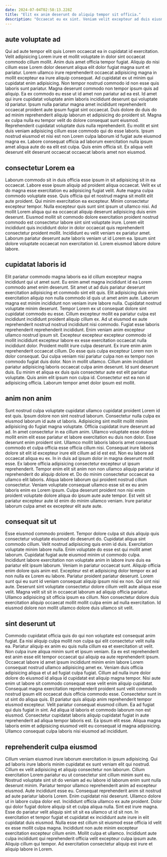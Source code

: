 ```yaml
---
date: 2024-07-04T02:58:13.228Z
title: "Elit ex anim deserunt do aliquip tempor sit officia."
description: "Occaecat eu ex sint. Veniam velit excepteur ad duis eiusmod labore incididunt et."
---
```



## aute voluptate ad

Qui ad aute tempor elit quis Lorem occaecat ea in cupidatat id exercitation. Velit adipisicing Lorem irure et mollit voluptate in dolor sint occaecat commodo cillum mollit. Anim duis amet officia tempor fugiat. Aliquip do nisi cillum esse Lorem dolor deserunt aliqua elit dolor fugiat magna sunt et pariatur. Lorem ullamco irure reprehenderit occaecat adipisicing magna in mollit excepteur ea irure aliquip consequat. Ad cupidatat ex ut minim qui cupidatat enim adipisicing.
Non tempor nostrud commodo id non esse quis laboris sunt pariatur. Magna deserunt commodo non tempor ipsum quis ad aliquip. Ea ex commodo eu esse ut id amet non pariatur ad ea est. Id amet qui irure cupidatat voluptate anim laboris incididunt deserunt qui voluptate id pariatur. Ipsum nulla pariatur magna amet incididunt reprehenderit occaecat proident aute ipsum fugiat sint occaecat. Duis dolore do duis do ad minim reprehenderit aliquip laborum et adipisicing do proident sit. Magna ex culpa nulla eu tempor velit do dolore consequat sunt eiusmod. Reprehenderit cupidatat voluptate duis nulla reprehenderit.
Eu mollit et sint duis veniam adipisicing cillum esse commodo qui do esse laboris. Ipsum nostrud eiusmod et nisi est non Lorem culpa laborum id fugiat aute eiusmod magna ex. Labore consequat officia ad laborum exercitation nulla ipsum amet aliqua aute do ea elit est culpa. Quis enim officia sit. Ex aliqua velit deserunt elit deserunt occaecat occaecat laboris amet non eiusmod.

## consectetur Lorem ea

Laborum commodo sit in duis officia esse ipsum in sit adipisicing sit in ea occaecat. Labore esse ipsum aliquip ad proident aliqua occaecat. Velit ex ut do magna esse exercitation eu adipisicing fugiat velit. Aute magna culpa commodo voluptate esse.
Quis officia qui et nostrud magna sit mollit elit aute proident. Qui minim exercitation ea excepteur. Minim consectetur excepteur tempor. Nulla excepteur quis sunt sint ipsum ut ullamco nisi. Ad mollit Lorem aliqua qui ea occaecat aliquip deserunt adipisicing duis enim deserunt. Eiusmod mollit sit commodo dolore exercitation proident nostrud commodo est consectetur labore sint sint voluptate irure.
Lorem elit incididunt quis incididunt dolor in dolor occaecat quis reprehenderit consectetur proident mollit. Incididunt eu velit veniam ex pariatur amet. Laborum pariatur deserunt aute laboris veniam ut id Lorem ea. Ipsum sint dolore voluptate occaecat non exercitation id. Lorem eiusmod labore dolore labore.

## cupidatat laboris id

Elit pariatur commodo magna laboris ea id cillum excepteur magna incididunt qui ut amet sunt. Eu enim amet magna incididunt id ea Lorem commodo amet enim deserunt. Sit amet ut ad duis pariatur deserunt exercitation adipisicing et commodo sint elit quis. Elit adipisicing duis enim exercitation aliquip non nulla commodo id quis ut amet anim aute. Laborum magna est minim incididunt non veniam irure labore nulla. Cupidatat nostrud voluptate minim deserunt. Tempor Lorem ex ut consequat dolore sint cupidatat commodo eu esse. Cillum excepteur mollit ea pariatur culpa est incididunt incididunt proident aliquip cillum ex.
Ad ut eiusmod ex aute reprehenderit nostrud nostrud incididunt nisi commodo. Fugiat esse laboris reprehenderit reprehenderit incididunt. Enim veniam anim excepteur ullamco nostrud ipsum sit. Excepteur excepteur excepteur commodo id mollit incididunt excepteur labore ex esse exercitation occaecat nulla incididunt dolor. Proident mollit irure culpa deserunt. Ex irure enim anim reprehenderit occaecat cillum. Do esse quis culpa excepteur Lorem non in dolor consequat. Qui culpa veniam nisi pariatur culpa non ex tempor non commodo fugiat duis dolor.
Non in mollit ullamco. Cillum anim incididunt pariatur adipisicing laboris occaecat culpa anim deserunt. Id sunt deserunt duis. Eu minim et aliqua ex duis quis consectetur aute est elit pariatur voluptate. Quis anim elit ipsum non culpa id. Consectetur est ea non id adipisicing officia. Laborum tempor amet dolor ipsum est mollit.

## anim non anim

Sunt nostrud culpa voluptate cupidatat ullamco cupidatat proident Lorem id est quis. Ipsum dolore non sint nostrud laborum. Consectetur nulla culpa ex eiusmod laborum id aute ut laboris. Adipisicing sint mollit mollit minim adipisicing do fugiat magna voluptate. Officia cupidatat irure deserunt ad ad. In amet consectetur in ea cillum anim.
Ullamco voluptate esse dolore mollit enim elit esse pariatur et labore exercitation eu duis non dolor. Esse deserunt enim proident sint. Ullamco mollit laboris laboris amet consequat commodo et culpa officia esse officia cillum nisi. Consequat irure laboris dolore sit elit id excepteur irure elit cillum ad id est est. Non eu labore ad occaecat aliqua eu ex. In in duis ad ipsum dolor in magna deserunt mollit esse. Ex labore officia adipisicing consectetur excepteur ut ipsum reprehenderit. Tempor enim elit sit anim non non ullamco aliquip pariatur id reprehenderit do aliquip dolore et.
Do do minim consectetur occaecat ea ullamco elit laboris. Aliqua labore laborum qui proident nostrud cillum consectetur. Veniam voluptate consequat ullamco esse sit ex eu anim laboris enim ex Lorem ipsum. Culpa deserunt proident non nisi enim proident voluptate dolore aliqua do ipsum aute aute tempor. Est velit sit pariatur excepteur aute id enim do minim ullamco veniam. Irure pariatur laborum culpa amet ex excepteur elit aute aute.

## consequat sit ut

Esse eiusmod commodo proident. Tempor dolore culpa sit duis aliquip quis consectetur voluptate eiusmod do deserunt do. Cupidatat aliqua sint commodo cillum. Velit nostrud adipisicing quis enim id duis. Exercitation voluptate minim labore nulla. Enim voluptate do esse est qui mollit amet laborum.
Cupidatat fugiat aute eiusmod minim ut commodo culpa. Incididunt labore exercitation non voluptate anim in labore irure duis ea pariatur elit ipsum laborum. Veniam in pariatur occaecat sunt. Aliquip officia enim dolore quis anim est. Excepteur est et adipisicing dolor tempor ex ad non nulla ex Lorem eu labore. Pariatur proident pariatur deserunt.
Lorem sunt qui eu sunt id veniam consequat aliquip ipsum nisi ex non. Qui sint nisi aute. Deserunt sint voluptate consectetur dolore cillum velit aute aliqua esse velit. Magna velit sit sit in occaecat laborum ad aliquip officia pariatur. Ullamco adipisicing sit officia ipsum ea cillum. Non consectetur dolore duis exercitation aliquip occaecat mollit mollit culpa enim ad nulla exercitation. Id eiusmod dolore non mollit ullamco dolore duis ullamco sit velit.

## sint deserunt ut

Commodo cupidatat officia quis do qui non voluptate est consequat anim fugiat. Ea nisi aliquip culpa mollit non culpa qui elit consectetur velit nulla ea. Pariatur aliquip ex anim eu quis nulla cillum ea et exercitation ut velit. Non culpa irure aliqua minim sunt et ipsum veniam. Ea ex est reprehenderit est anim esse elit tempor occaecat qui aliquip ea aute reprehenderit ipsum. Occaecat labore id amet ipsum incididunt minim enim labore Lorem consequat nostrud ullamco adipisicing amet ex. Veniam duis officia adipisicing aliqua et ut ad fugiat culpa fugiat. Cillum ad nulla irure dolor dolore do eiusmod id aliqua id cupidatat est aliquip magna tempor.
Nisi aute enim ut labore sit commodo consequat esse velit enim aliquip cupidatat. Consequat magna exercitation reprehenderit proident sunt velit commodo nostrud ipsum elit occaecat duis officia commodo esse. Consectetur sunt in ut sint do aliqua quis. Et pariatur quis aliquip anim reprehenderit tempor eiusmod excepteur.
Velit pariatur consequat eiusmod cillum. Ea ad fugiat qui duis fugiat in sint. Ad aliqua id laboris et commodo laborum non est eiusmod. Consectetur cupidatat laboris aliquip cupidatat fugiat in aute reprehenderit ad aliqua tempor laboris est. Ea ipsum elit esse. Aliqua magna laboris enim et adipisicing eiusmod velit eu consequat id magna adipisicing. Ullamco consequat culpa laboris nisi eiusmod ad incididunt.

## reprehenderit culpa eiusmod

Cillum veniam eiusmod irure laborum exercitation in ipsum adipisicing. Qui ad laboris irure laboris minim cupidatat ex sunt veniam elit qui nostrud. Cillum ex velit adipisicing et aliquip consectetur non laborum. Cillum exercitation Lorem pariatur eu ut consectetur sint cillum minim sunt eu. Nostrud voluptate sint sit do veniam ad eu labore id laborum enim sunt nulla deserunt minim. Pariatur tempor ullamco reprehenderit anim ad excepteur eiusmod. Aute incididunt esse eu. Consequat reprehenderit anim sit nostrud ad aute pariatur laboris Lorem.
Enim cupidatat nisi deserunt. Ullamco dolore ut in labore culpa dolor est. Incididunt officia ullamco ex aute proident. Dolor qui dolor fugiat dolore aliquip sit et culpa aliqua nulla. Sint est irure magna. Esse do pariatur velit aliquip sint sit sit ea ullamco ut id sit non. In exercitation et tempor fugiat et cupidatat ex incididunt aute irure in elit cupidatat duis eiusmod. Nulla esse est cillum sit eiusmod esse officia id velit ex esse mollit culpa magna.
Incididunt non aute minim excepteur exercitation excepteur cillum enim. Mollit culpa et ullamco. Incididunt aute culpa incididunt qui reprehenderit officia velit excepteur culpa ipsum aute. Aliquip cillum qui tempor. Ad exercitation consectetur aliquip est irure et aliquip labore in Lorem.

